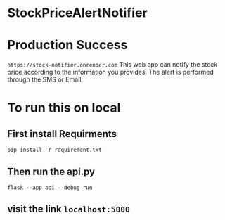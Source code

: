 # StockPriceAlertNotifier
# Production Success
`https://stock-notifier.onrender.com`
This web app can notify the stock price according to the information you provides. The alert is performed through the SMS or Email.

# To run this on local
## First install Requirments
`pip install -r requirement.txt`
## Then run the api.py
`flask --app api --debug run`
## visit the link `localhost:5000`

